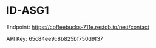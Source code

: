 # ID-ASG1

Endpoint: https://coffeebucks-711e.restdb.io/rest/contact

API Key: 65c84ee9c8b825bf750d9f37
